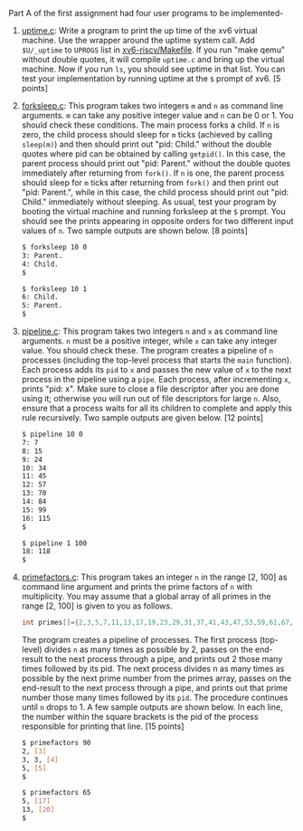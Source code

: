 Part A of the first assignment had four user programs to be implemented-

1. [uptime.c](../A1/xv6-riscv/user/uptime.c): Write a program to print the up time of the xv6 virtual machine. Use the wrapper around the uptime system call. Add `$U/_uptime` to `UPROGS` list in [xv6-riscv/Makefile](../A1/xv6-riscv/Makefile). If you run "make qemu" without double quotes, it will compile `uptime.c` and bring up the virtual machine. Now if you run `ls`, you should see uptime in that list. You can test your implementation by running uptime at the `$` prompt of xv6. [5 points]

2. [forksleep.c](../A1/xv6-riscv/user/forksleep.c): This program takes two integers `m` and `n` as command line arguments. `m` can take any positive integer value and `n` can be 0 or 1. You should check these conditions. The main process forks a child. If `n` is zero, the child process should sleep for `m` ticks (achieved by calling `sleep(m)`) and then should print out "pid: Child." without the double quotes where pid can be obtained by calling `getpid()`. In this case, the parent process should print out "pid: Parent." without the double quotes immediately after returning from `fork()`. If `n` is one, the parent process should sleep for `m` ticks after returning from `fork()` and then print out "pid: Parent.", while in this case, the child process should print out "pid: Child." immediately without sleeping. As usual, test your program by booting the virtual machine and running forksleep at the `$` prompt. You should see the prints appearing in opposite orders for two different input values of `n`. Two sample outputs are shown below. [8 points]

    ```bash
    $ forksleep 10 0
    3: Parent.
    4: Child.
    $
    ```

    ```bash
    $ forksleep 10 1
    6: Child.
    5: Parent.
    $
    ```

3. [pipeline.c](../A1/xv6-riscv/user/pipeline.c): This program takes two integers `n` and `x` as command line arguments. `n` must be a positive integer, while `x` can take any integer value. You should check these. The program creates a pipeline of `n` processes (including the top-level process that starts the `main` function). Each process adds its `pid` to `x` and passes the new value of `x` to the next process in the pipeline using a `pipe`. Each process, after incrementing `x`, prints "pid: x". Make sure to close a file descriptor after you are done using it; otherwise you will run out of file descriptors for large `n`. Also, ensure that a process waits for all its children to complete and apply this rule recursively. Two sample outputs are given below. [12 points]

    ```bash
    $ pipeline 10 0
    7: 7
    8: 15
    9: 24
    10: 34
    11: 45
    12: 57
    13: 70
    14: 84
    15: 99
    16: 115
    $
    ```

    ```bash
    $ pipeline 1 100
    18: 118
    $
    ```

4. [primefactors.c](../A1/xv6-riscv/user/primefactors.c): This program takes an integer `n` in the range [2, 100] as command line argument and prints the prime factors of `n` with multiplicity. You may assume that a global
array of all primes in the range [2, 100] is given to you as follows.<br>
    ```C
    int primes[]={2,3,5,7,11,13,17,19,23,29,31,37,41,43,47,53,59,61,67,71,73,79,83,89,97};
    ```
    The program creates a pipeline of processes. The first process (top-level) divides `n` as many times as possible by 2, passes on the end-result to the next process through a pipe, and prints out 2 those many times followed by its pid. The next process divides n as many times as possible by the next prime number from the primes array, passes on the end-result to the next process through a pipe, and prints out that prime number those many times followed by its `pid`. The procedure continues until `n` drops to 1. A few sample outputs are shown below. In each line, the number within the square brackets is the pid of the process responsible for printing that line. [15 points]

    ```bash
    $ primefactors 90
    2, [3]
    3, 3, [4]
    5, [5]
    $
    ```

    ```bash
    $ primefactors 65
    5, [17]
    13, [20]
    $
    ```